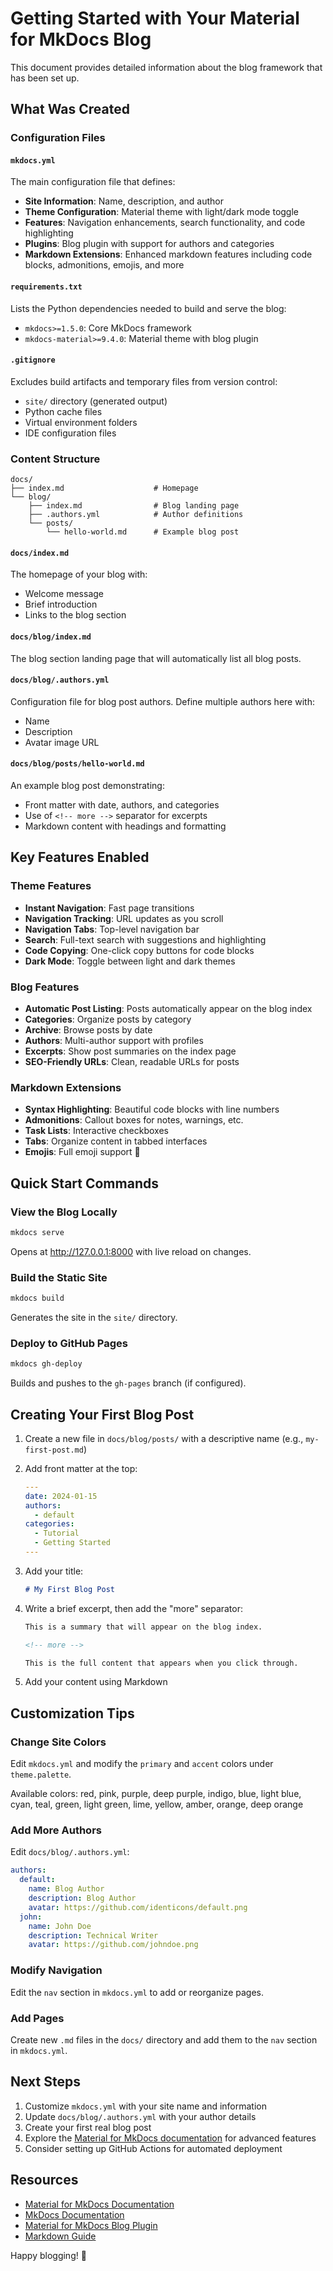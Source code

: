 # Getting Started with Your Material for MkDocs Blog

This document provides detailed information about the blog framework that has been set up.

## What Was Created

### Configuration Files

#### `mkdocs.yml`
The main configuration file that defines:
- **Site Information**: Name, description, and author
- **Theme Configuration**: Material theme with light/dark mode toggle
- **Features**: Navigation enhancements, search functionality, and code highlighting
- **Plugins**: Blog plugin with support for authors and categories
- **Markdown Extensions**: Enhanced markdown features including code blocks, admonitions, emojis, and more

#### `requirements.txt`
Lists the Python dependencies needed to build and serve the blog:
- `mkdocs>=1.5.0`: Core MkDocs framework
- `mkdocs-material>=9.4.0`: Material theme with blog plugin

#### `.gitignore`
Excludes build artifacts and temporary files from version control:
- `site/` directory (generated output)
- Python cache files
- Virtual environment folders
- IDE configuration files

### Content Structure

```
docs/
├── index.md                    # Homepage
└── blog/
    ├── index.md                # Blog landing page
    ├── .authors.yml            # Author definitions
    └── posts/
        └── hello-world.md      # Example blog post
```

#### `docs/index.md`
The homepage of your blog with:
- Welcome message
- Brief introduction
- Links to the blog section

#### `docs/blog/index.md`
The blog section landing page that will automatically list all blog posts.

#### `docs/blog/.authors.yml`
Configuration file for blog post authors. Define multiple authors here with:
- Name
- Description
- Avatar image URL

#### `docs/blog/posts/hello-world.md`
An example blog post demonstrating:
- Front matter with date, authors, and categories
- Use of `<!-- more -->` separator for excerpts
- Markdown content with headings and formatting

## Key Features Enabled

### Theme Features
- **Instant Navigation**: Fast page transitions
- **Navigation Tracking**: URL updates as you scroll
- **Navigation Tabs**: Top-level navigation bar
- **Search**: Full-text search with suggestions and highlighting
- **Code Copying**: One-click copy buttons for code blocks
- **Dark Mode**: Toggle between light and dark themes

### Blog Features
- **Automatic Post Listing**: Posts automatically appear on the blog index
- **Categories**: Organize posts by category
- **Archive**: Browse posts by date
- **Authors**: Multi-author support with profiles
- **Excerpts**: Show post summaries on the index page
- **SEO-Friendly URLs**: Clean, readable URLs for posts

### Markdown Extensions
- **Syntax Highlighting**: Beautiful code blocks with line numbers
- **Admonitions**: Callout boxes for notes, warnings, etc.
- **Task Lists**: Interactive checkboxes
- **Tabs**: Organize content in tabbed interfaces
- **Emojis**: Full emoji support 🎉

## Quick Start Commands

### View the Blog Locally
```bash
mkdocs serve
```
Opens at http://127.0.0.1:8000 with live reload on changes.

### Build the Static Site
```bash
mkdocs build
```
Generates the site in the `site/` directory.

### Deploy to GitHub Pages
```bash
mkdocs gh-deploy
```
Builds and pushes to the `gh-pages` branch (if configured).

## Creating Your First Blog Post

1. Create a new file in `docs/blog/posts/` with a descriptive name (e.g., `my-first-post.md`)

2. Add front matter at the top:
   ```yaml
   ---
   date: 2024-01-15
   authors:
     - default
   categories:
     - Tutorial
     - Getting Started
   ---
   ```

3. Add your title:
   ```markdown
   # My First Blog Post
   ```

4. Write a brief excerpt, then add the "more" separator:
   ```markdown
   This is a summary that will appear on the blog index.
   
   <!-- more -->
   
   This is the full content that appears when you click through.
   ```

5. Add your content using Markdown

## Customization Tips

### Change Site Colors
Edit `mkdocs.yml` and modify the `primary` and `accent` colors under `theme.palette`.

Available colors: red, pink, purple, deep purple, indigo, blue, light blue, cyan, teal, green, light green, lime, yellow, amber, orange, deep orange

### Add More Authors
Edit `docs/blog/.authors.yml`:
```yaml
authors:
  default:
    name: Blog Author
    description: Blog Author
    avatar: https://github.com/identicons/default.png
  john:
    name: John Doe
    description: Technical Writer
    avatar: https://github.com/johndoe.png
```

### Modify Navigation
Edit the `nav` section in `mkdocs.yml` to add or reorganize pages.

### Add Pages
Create new `.md` files in the `docs/` directory and add them to the `nav` section in `mkdocs.yml`.

## Next Steps

1. Customize `mkdocs.yml` with your site name and information
2. Update `docs/blog/.authors.yml` with your author details
3. Create your first real blog post
4. Explore the [Material for MkDocs documentation](https://squidfunk.github.io/mkdocs-material/) for advanced features
5. Consider setting up GitHub Actions for automated deployment

## Resources

- [Material for MkDocs Documentation](https://squidfunk.github.io/mkdocs-material/)
- [MkDocs Documentation](https://www.mkdocs.org/)
- [Material for MkDocs Blog Plugin](https://squidfunk.github.io/mkdocs-material/plugins/blog/)
- [Markdown Guide](https://www.markdownguide.org/)

Happy blogging! 🚀
